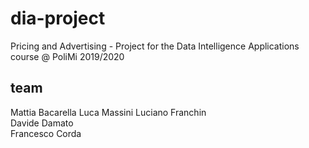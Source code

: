 # dia-project
Pricing and Advertising - Project for the Data Intelligence Applications course @ PoliMi 2019/2020
## team 
Mattia Bacarella
Luca Massini
Luciano Franchin  
Davide Damato  
Francesco Corda  
